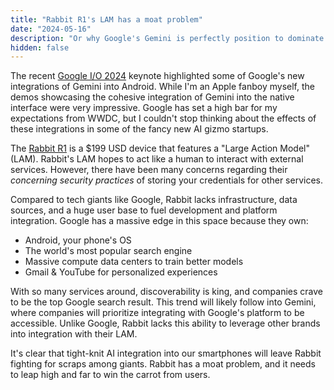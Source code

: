 ```yaml
---
title: "Rabbit R1's LAM has a moat problem"
date: "2024-05-16"
description: "Or why Google's Gemini is perfectly position to dominate the AI space"
hidden: false
---
```


<!-- ![Rabbit R1 vs Android](/assets/rabbit-has-a-moat-problem/rabbit_vs_android.jpeg) -->

The recent [Google I/O 2024](https://io.google/2024/) keynote highlighted some of Google's new integrations of Gemini into Android. While I'm an Apple fanboy myself, the demos showcasing the cohesive integration of Gemini into the native interface were very impressive. Google has set a high bar for my expectations from WWDC, but I couldn't stop thinking about the effects of these integrations in some of the fancy new AI gizmo startups.

The [Rabbit R1](https://www.rabbit.tech/rabbit-r1) is a $199 USD device that features a "Large Action Model" (LAM). Rabbit's LAM hopes to act like a human to interact with external services. However, there have been many concerns regarding their _concerning security practices_ of storing your credentials for other services.

Compared to tech giants like Google, Rabbit lacks infrastructure, data sources, and a huge user base to fuel development and platform integration. Google has a massive edge in this space because they own:

- Android, your phone's OS
- The world's most popular search engine
- Massive compute data centers to train better models
- Gmail & YouTube for personalized experiences

With so many services around, discoverability is king, and companies crave to be the top Google search result. This trend will likely follow into Gemini, where companies will prioritize integrating with Google's platform to be accessible. Unlike Google, Rabbit lacks this ability to leverage other brands into integration with their LAM.

It's clear that tight-knit AI integration into our smartphones will leave Rabbit fighting for scraps among giants. Rabbit has a moat problem, and it needs to leap high and far to win the carrot from users.
